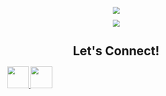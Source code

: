 <p align="center">
  <img src="https://capsule-render.vercel.app/api?type=waving&color=gradient&text=Hello!&height=100&section=header&fontColor=D3D3D3"/>
</p>

<p align="center">
  <img src= "https://media2.giphy.com/media/zwPRprvrP4Lm0/giphy.gif?cid=ecf05e4750op5zn4hfr4qglkurpffjx09ejch1bgzo7afz06&rid=giphy.gif&ct=g">
</p>

<h1 align="center">
  Let's Connect!
</h1>

<p>

<a href="https://www.linkedin.com/in/chenzechen/">
  <img height="50" src="https://user-images.githubusercontent.com/46517096/166973395-19676cd8-f8ec-4abf-83ff-da8243505b82.png"/>
</a>
<a href="https://www.instagram.com/thepiyushmalhotra/">
  <img height="50" src="https://user-images.githubusercontent.com/46517096/166974368-9798f39f-1f46-499c-b14e-81f0a3f83a06.png"/>
</a>

